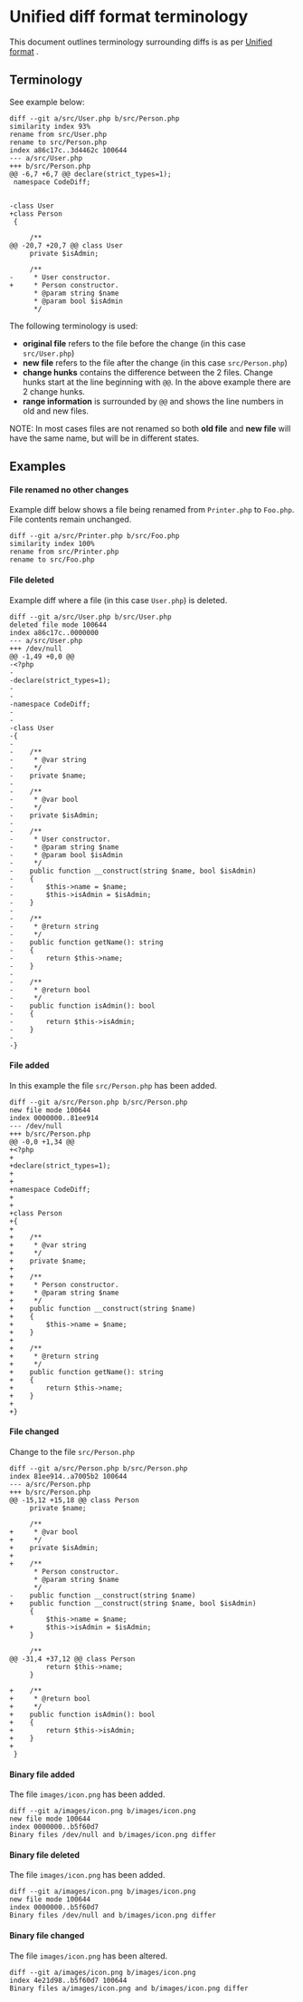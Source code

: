 # Unified diff format terminology

This document outlines terminology surrounding diffs is as per [Unified format](https://en.wikipedia.org/wiki/Diff#Unified_format)
.




## Terminology

See example below:

```
diff --git a/src/User.php b/src/Person.php
similarity index 93%
rename from src/User.php
rename to src/Person.php
index a86c17c..3d4462c 100644
--- a/src/User.php
+++ b/src/Person.php
@@ -6,7 +6,7 @@ declare(strict_types=1);
 namespace CodeDiff;


-class User
+class Person
 {

     /**
@@ -20,7 +20,7 @@ class User
     private $isAdmin;

     /**
-     * User constructor.
+     * Person constructor.
      * @param string $name
      * @param bool $isAdmin
      */
```

The following terminology is used:

- **original file** refers to the file before the change (in this case `src/User.php`)
- **new file** refers to the file after the change (in this case `src/Person.php`)
- **change hunks** contains the difference between the 2 files. Change hunks start at the line beginning with `@@`.
In the above example there are 2 change hunks.
- **range information** is surrounded by `@@` and shows the line numbers in old and new files.

NOTE: In most cases files are not renamed so both **old file** and **new file** will have the same name,
but will be in different states.

## Examples


#### File renamed no other changes

Example diff below shows a file being renamed from `Printer.php` to `Foo.php`. File contents remain unchanged.

```
diff --git a/src/Printer.php b/src/Foo.php
similarity index 100%
rename from src/Printer.php
rename to src/Foo.php
```

#### File deleted

Example diff where a file (in this case `User.php`) is deleted.

```
diff --git a/src/User.php b/src/User.php
deleted file mode 100644
index a86c17c..0000000
--- a/src/User.php
+++ /dev/null
@@ -1,49 +0,0 @@
-<?php
-
-declare(strict_types=1);
-
-
-namespace CodeDiff;
-
-
-class User
-{
-
-    /**
-     * @var string
-     */
-    private $name;
-
-    /**
-     * @var bool
-     */
-    private $isAdmin;
-
-    /**
-     * User constructor.
-     * @param string $name
-     * @param bool $isAdmin
-     */
-    public function __construct(string $name, bool $isAdmin)
-    {
-        $this->name = $name;
-        $this->isAdmin = $isAdmin;
-    }
-
-    /**
-     * @return string
-     */
-    public function getName(): string
-    {
-        return $this->name;
-    }
-
-    /**
-     * @return bool
-     */
-    public function isAdmin(): bool
-    {
-        return $this->isAdmin;
-    }
-
-}
```

#### File added

In this example the file `src/Person.php` has been added.

```
diff --git a/src/Person.php b/src/Person.php
new file mode 100644
index 0000000..81ee914
--- /dev/null
+++ b/src/Person.php
@@ -0,0 +1,34 @@
+<?php
+
+declare(strict_types=1);
+
+
+namespace CodeDiff;
+
+
+class Person
+{
+
+    /**
+     * @var string
+     */
+    private $name;
+
+    /**
+     * Person constructor.
+     * @param string $name
+     */
+    public function __construct(string $name)
+    {
+        $this->name = $name;
+    }
+
+    /**
+     * @return string
+     */
+    public function getName(): string
+    {
+        return $this->name;
+    }
+
+}
```


#### File changed

Change to the file `src/Person.php`

```
diff --git a/src/Person.php b/src/Person.php
index 81ee914..a7005b2 100644
--- a/src/Person.php
+++ b/src/Person.php
@@ -15,12 +15,18 @@ class Person
     private $name;

     /**
+     * @var bool
+     */
+    private $isAdmin;
+
+    /**
      * Person constructor.
      * @param string $name
      */
-    public function __construct(string $name)
+    public function __construct(string $name, bool $isAdmin)
     {
         $this->name = $name;
+        $this->isAdmin = $isAdmin;
     }

     /**
@@ -31,4 +37,12 @@ class Person
         return $this->name;
     }

+    /**
+     * @return bool
+     */
+    public function isAdmin(): bool
+    {
+        return $this->isAdmin;
+    }
+
 }
```


#### Binary file added

The file `images/icon.png` has been added.

```
diff --git a/images/icon.png b/images/icon.png
new file mode 100644
index 0000000..b5f60d7
Binary files /dev/null and b/images/icon.png differ
```

#### Binary file deleted

The file `images/icon.png` has been added.

```
diff --git a/images/icon.png b/images/icon.png
new file mode 100644
index 0000000..b5f60d7
Binary files /dev/null and b/images/icon.png differ
```



#### Binary file changed

The file `images/icon.png` has been altered.

```
diff --git a/images/icon.png b/images/icon.png
index 4e21d98..b5f60d7 100644
Binary files a/images/icon.png and b/images/icon.png differ
```


